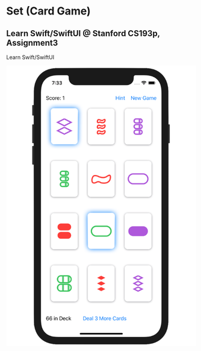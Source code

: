 # Set (Card Game)
## Learn Swift/SwiftUI @ Stanford CS193p, Assignment3

Learn Swift/SwiftUI

![Screenshot](screenshot_assignment3.png)
